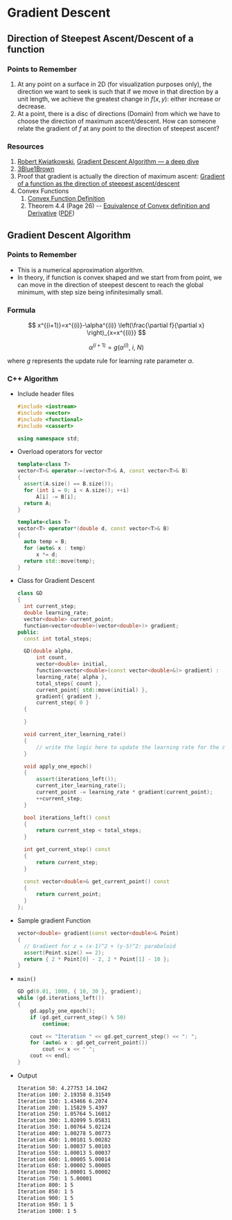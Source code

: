 # Gradient Descent

## Direction of Steepest Ascent/Descent of a function

### Points to Remember

1. At any point on a surface in 2D (for visualization purposes only), the direction we want to seek is such that if we move in that direction by a unit length, we achieve the greatest change in $f(x,y)$: either increase or decrease.
2. At a point, there is a disc of directions (Domain) from which we have to choose the direction of maximum ascent/descent. How can someone relate the gradient of $f$ at any point to the direction of steepest ascent?

### Resources

1. [Robert Kwiatkowski](https://robertkwiatkowski01.medium.com), [Gradient Descent Algorithm — a deep dive](https://towardsdatascience.com/gradient-descent-algorithm-a-deep-dive-cf04e8115f21)
2. [3Blue1Brown](https://www.3blue1brown.com/lessons/gradient-descent)
3. Proof that gradient is actually the direction of maximum ascent: [Gradient  of a function as the direction of steepest ascent/descent](https://math.stackexchange.com/q/1912697)
4. Convex Functions
   1. [Convex Function Definition](https://proofwiki.org/wiki/Definition:Convex_Real_Function)
   2. Theorem 4.4 (Page 26) -- [Equivalence of Convex definition and Derivative](https://books.google.co.in/books?id=jzpzBwAAQBAJ&lr=) ([PDF](http://library.lol/main/21DEC61ACC3914E0863DA36381078A96))


## Gradient Descent Algorithm

### Points to Remember

- This is a numerical approximation algorithm.
- In theory, if function is convex shaped and we start from from point, we can move in the direction of steepest descent to reach the global minimum, with step size being infinitesimally small.

### Formula

$$
x^{(i+1)}=x^{(i)}-\alpha^{(i)} \left(\frac{\partial f}{\partial x} \right)_{x=x^{(i)}}
$$

$$
\alpha^{(i+1)}=g(\alpha^{(i)},\ i,\ N)
$$

where $g$ represents the update rule for learning rate parameter $\alpha$.

### C++ Algorithm

- Include header files

  ```C++
  #include <iostream>
  #include <vector>
  #include <functional>
  #include <cassert>
  
  using namespace std;
  ```

- Overload operators for vector

  ```C++
  template<class T>
  vector<T>& operator-=(vector<T>& A, const vector<T>& B)
  {
  	assert(A.size() == B.size());
  	for (int i = 0; i < A.size(); ++i)
  		A[i] -= B[i];
  	return A;
  }
  
  template<class T>
  vector<T> operator*(double d, const vector<T>& B)
  {
  	auto temp = B;
  	for (auto& x : temp)
  		x *= d;
  	return std::move(temp);
  }
  ```

- Class for Gradient Descent

  ```C++
  class GD
  {
  	int current_step;
  	double learning_rate;
  	vector<double> current_point;
  	function<vector<double>(vector<double>)> gradient;
  public:
  	const int total_steps;
  
  	GD(double alpha, 
  		int count, 
  		vector<double> initial,
  		function<vector<double>(const vector<double>&)> gradient) :
  		learning_rate{ alpha },
  		total_steps{ count },
  		current_point{ std::move(initial) },
  		gradient{ gradient },
  		current_step{ 0 }
  	{
  
  	}
  
  	void current_iter_learning_rate()
  	{
  		// write the logic here to update the learning rate for the current iterate
  	}
  
  	void apply_one_epoch()
  	{
  		assert(iterations_left());
  		current_iter_learning_rate();
  		current_point -= learning_rate * gradient(current_point);
  		++current_step;
  	}
  
  	bool iterations_left() const
  	{
  		return current_step < total_steps;
  	}
  
  	int get_current_step() const
  	{
  		return current_step;
  	}
  
  	const vector<double>& get_current_point() const
  	{
  		return current_point;
  	}
  };
  ```

- Sample gradient Function

  ```C++
  vector<double> gradient(const vector<double>& Point)
  {
  	// Gradient for z = (x-1)^2 + (y-5)^2: paraboloid
  	assert(Point.size() == 2);
  	return { 2 * Point[0] - 2, 2 * Point[1] - 10 };
  }
  ```

- `main()`

  ```c++
  GD gd(0.01, 1000, { 10, 30 }, gradient);
  while (gd.iterations_left())
  {
      gd.apply_one_epoch();
      if (gd.get_current_step() % 50)
          continue;
  
      cout << "Iteration " << gd.get_current_step() << ": ";
      for (auto& x : gd.get_current_point())
          cout << x << " ";
      cout << endl;
  }
  ```

- Output

  ```bash
  Iteration 50: 4.27753 14.1042
  Iteration 100: 2.19358 8.31549
  Iteration 150: 1.43466 6.2074
  Iteration 200: 1.15829 5.4397
  Iteration 250: 1.05764 5.16012
  Iteration 300: 1.02099 5.05831
  Iteration 350: 1.00764 5.02124
  Iteration 400: 1.00278 5.00773
  Iteration 450: 1.00101 5.00282
  Iteration 500: 1.00037 5.00103
  Iteration 550: 1.00013 5.00037
  Iteration 600: 1.00005 5.00014
  Iteration 650: 1.00002 5.00005
  Iteration 700: 1.00001 5.00002
  Iteration 750: 1 5.00001
  Iteration 800: 1 5
  Iteration 850: 1 5
  Iteration 900: 1 5
  Iteration 950: 1 5
  Iteration 1000: 1 5
  ```

  